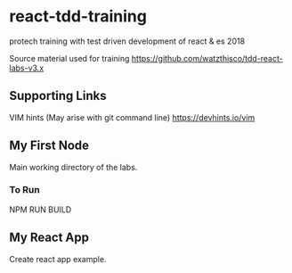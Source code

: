 # react-tdd-training

protech training with test driven development of react &amp; es 2018

Source material used for training <https://github.com/watzthisco/tdd-react-labs-v3.x>

## Supporting Links

VIM hints (May arise with git command line) <https://devhints.io/vim>

## My First Node

Main working directory of the labs.

### To Run

NPM RUN BUILD

## My React App

Create react app example.
